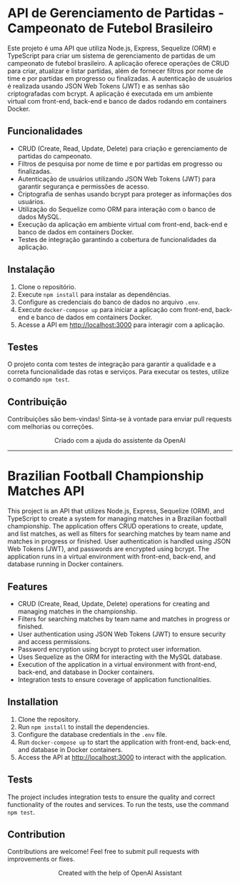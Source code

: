 <h1>API de Gerenciamento de Partidas - Campeonato de Futebol Brasileiro</h1>

<p>Este projeto é uma API que utiliza Node.js, Express, Sequelize (ORM) e TypeScript para criar um sistema de gerenciamento de partidas de um campeonato de futebol brasileiro. A aplicação oferece operações de CRUD para criar, atualizar e listar partidas, além de fornecer filtros por nome de time e por partidas em progresso ou finalizadas. A autenticação de usuários é realizada usando JSON Web Tokens (JWT) e as senhas são criptografadas com bcrypt. A aplicação é executada em um ambiente virtual com front-end, back-end e banco de dados rodando em containers Docker.</p>

<h2>Funcionalidades</h2>
<ul>
  <li>CRUD (Create, Read, Update, Delete) para criação e gerenciamento de partidas do campeonato.</li>
  <li>Filtros de pesquisa por nome de time e por partidas em progresso ou finalizadas.</li>
  <li>Autenticação de usuários utilizando JSON Web Tokens (JWT) para garantir segurança e permissões de acesso.</li>
  <li>Criptografia de senhas usando bcrypt para proteger as informações dos usuários.</li>
  <li>Utilização do Sequelize como ORM para interação com o banco de dados MySQL.</li>
  <li>Execução da aplicação em ambiente virtual com front-end, back-end e banco de dados em containers Docker.</li>
  <li>Testes de integração garantindo a cobertura de funcionalidades da aplicação.</li>
</ul>

<h2>Instalação</h2>
<ol>
  <li>Clone o repositório.</li>
  <li>Execute <code>npm install</code> para instalar as dependências.</li>
  <li>Configure as credenciais do banco de dados no arquivo <code>.env</code>.</li>
  <li>Execute <code>docker-compose up</code> para iniciar a aplicação com front-end, back-end e banco de dados em containers Docker.</li>
  <li>Acesse a API em <a href="http://localhost:3000">http://localhost:3000</a> para interagir com a aplicação.</li>
</ol>

<h2>Testes</h2>
<p>O projeto conta com testes de integração para garantir a qualidade e a correta funcionalidade das rotas e serviços. Para executar os testes, utilize o comando <code>npm test</code>.</p>

<h2>Contribuição</h2>
<p>Contribuições são bem-vindas! Sinta-se à vontade para enviar pull requests com melhorias ou correções.</p>

<p align="center">Criado com a ajuda do assistente da OpenAI</p>

_______________________________________________________________________________________________________________________________________________________________

<h1>Brazilian Football Championship Matches API</h1>

<p>This project is an API that utilizes Node.js, Express, Sequelize (ORM), and TypeScript to create a system for managing matches in a Brazilian football championship. The application offers CRUD operations to create, update, and list matches, as well as filters for searching matches by team name and matches in progress or finished. User authentication is handled using JSON Web Tokens (JWT), and passwords are encrypted using bcrypt. The application runs in a virtual environment with front-end, back-end, and database running in Docker containers.</p>

<h2>Features</h2>
<ul>
  <li>CRUD (Create, Read, Update, Delete) operations for creating and managing matches in the championship.</li>
  <li>Filters for searching matches by team name and matches in progress or finished.</li>
  <li>User authentication using JSON Web Tokens (JWT) to ensure security and access permissions.</li>
  <li>Password encryption using bcrypt to protect user information.</li>
  <li>Uses Sequelize as the ORM for interacting with the MySQL database.</li>
  <li>Execution of the application in a virtual environment with front-end, back-end, and database in Docker containers.</li>
  <li>Integration tests to ensure coverage of application functionalities.</li>
</ul>

<h2>Installation</h2>
<ol>
  <li>Clone the repository.</li>
  <li>Run <code>npm install</code> to install the dependencies.</li>
  <li>Configure the database credentials in the <code>.env</code> file.</li>
  <li>Run <code>docker-compose up</code> to start the application with front-end, back-end, and database in Docker containers.</li>
  <li>Access the API at <a href="http://localhost:3000">http://localhost:3000</a> to interact with the application.</li>
</ol>

<h2>Tests</h2>
<p>The project includes integration tests to ensure the quality and correct functionality of the routes and services. To run the tests, use the command <code>npm test</code>.</p>

<h2>Contribution</h2>
<p>Contributions are welcome! Feel free to submit pull requests with improvements or fixes.</p>

<p align="center">Created with the help of OpenAI Assistant</p>
